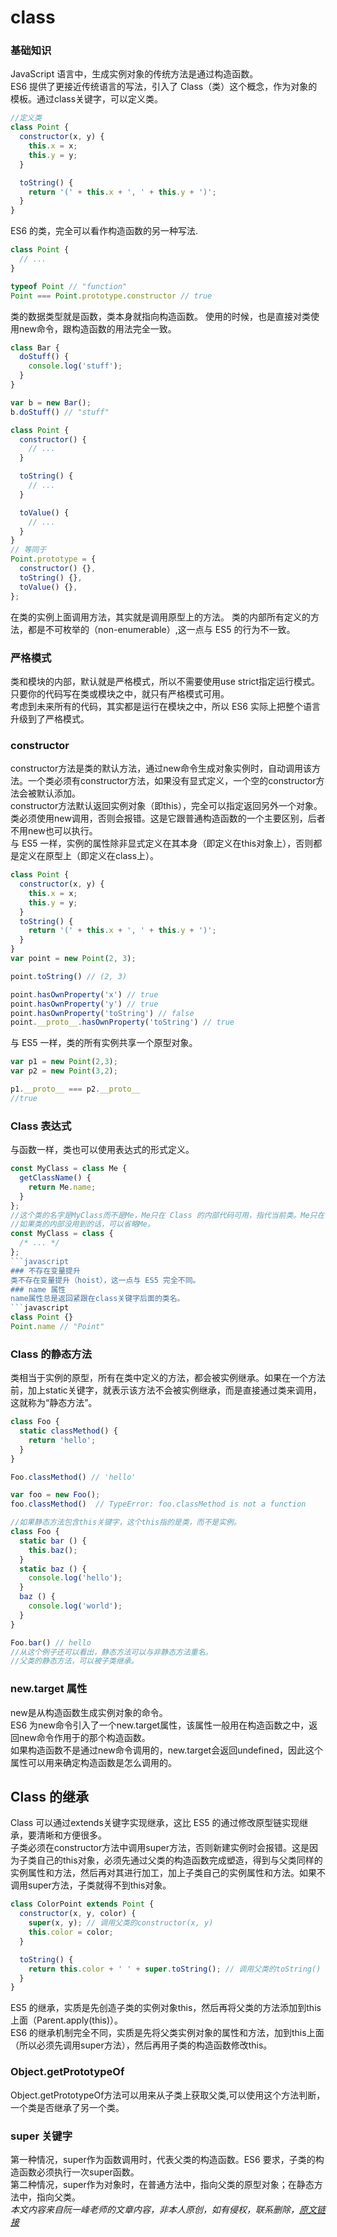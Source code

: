 # class
### 基础知识
JavaScript 语言中，生成实例对象的传统方法是通过构造函数。<br>
ES6 提供了更接近传统语言的写法，引入了 Class（类）这个概念，作为对象的模板。通过class关键字，可以定义类。
``` javascript
//定义类
class Point {
  constructor(x, y) {
    this.x = x;
    this.y = y;
  }

  toString() {
    return '(' + this.x + ', ' + this.y + ')';
  }
}
```
ES6 的类，完全可以看作构造函数的另一种写法.
```javascript
class Point {
  // ...
}

typeof Point // "function"
Point === Point.prototype.constructor // true
```
类的数据类型就是函数，类本身就指向构造函数。
使用的时候，也是直接对类使用new命令，跟构造函数的用法完全一致。
```javascript
class Bar {
  doStuff() {
    console.log('stuff');
  }
}

var b = new Bar();
b.doStuff() // "stuff"
```
```javascript
class Point {
  constructor() {
    // ...
  }

  toString() {
    // ...
  }

  toValue() {
    // ...
  }
}
// 等同于
Point.prototype = {
  constructor() {},
  toString() {},
  toValue() {},
};
```
在类的实例上面调用方法，其实就是调用原型上的方法。
类的内部所有定义的方法，都是不可枚举的（non-enumerable）,这一点与 ES5 的行为不一致。
### 严格模式
类和模块的内部，默认就是严格模式，所以不需要使用use strict指定运行模式。只要你的代码写在类或模块之中，就只有严格模式可用。<br>
考虑到未来所有的代码，其实都是运行在模块之中，所以 ES6 实际上把整个语言升级到了严格模式。
### constructor 
constructor方法是类的默认方法，通过new命令生成对象实例时，自动调用该方法。一个类必须有constructor方法，如果没有显式定义，一个空的constructor方法会被默认添加。<br>
constructor方法默认返回实例对象（即this），完全可以指定返回另外一个对象。<br>
类必须使用new调用，否则会报错。这是它跟普通构造函数的一个主要区别，后者不用new也可以执行。<br>
与 ES5 一样，实例的属性除非显式定义在其本身（即定义在this对象上），否则都是定义在原型上（即定义在class上）。
```javascript
class Point {
  constructor(x, y) {
    this.x = x;
    this.y = y;
  }
  toString() {
    return '(' + this.x + ', ' + this.y + ')';
  }
}
var point = new Point(2, 3);

point.toString() // (2, 3)

point.hasOwnProperty('x') // true
point.hasOwnProperty('y') // true
point.hasOwnProperty('toString') // false
point.__proto__.hasOwnProperty('toString') // true
```
与 ES5 一样，类的所有实例共享一个原型对象。
```javascript
var p1 = new Point(2,3);
var p2 = new Point(3,2);

p1.__proto__ === p2.__proto__
//true
```
### Class 表达式
与函数一样，类也可以使用表达式的形式定义。
```javascript
const MyClass = class Me {
  getClassName() {
    return Me.name;
  }
};
//这个类的名字是MyClass而不是Me，Me只在 Class 的内部代码可用，指代当前类。Me只在 Class 内部有定义。
//如果类的内部没用到的话，可以省略Me。
const MyClass = class { 
  /* ... */ 
};
```javascript
### 不存在变量提升
类不存在变量提升（hoist），这一点与 ES5 完全不同。
### name 属性
name属性总是返回紧跟在class关键字后面的类名。
```javascript
class Point {}
Point.name // "Point"
```
### Class 的静态方法
类相当于实例的原型，所有在类中定义的方法，都会被实例继承。如果在一个方法前，加上static关键字，就表示该方法不会被实例继承，而是直接通过类来调用，这就称为“静态方法”。<br>
```javascript
class Foo {
  static classMethod() {
    return 'hello';
  }
}

Foo.classMethod() // 'hello'

var foo = new Foo();
foo.classMethod()  // TypeError: foo.classMethod is not a function

//如果静态方法包含this关键字，这个this指的是类，而不是实例。
class Foo {
  static bar () {
    this.baz();
  }
  static baz () {
    console.log('hello');
  }
  baz () {
    console.log('world');
  }
}

Foo.bar() // hello
//从这个例子还可以看出，静态方法可以与非静态方法重名。
//父类的静态方法，可以被子类继承。
```
### new.target 属性
new是从构造函数生成实例对象的命令。<br>
ES6 为new命令引入了一个new.target属性，该属性一般用在构造函数之中，返回new命令作用于的那个构造函数。<br>
如果构造函数不是通过new命令调用的，new.target会返回undefined，因此这个属性可以用来确定构造函数是怎么调用的。
## Class 的继承
Class 可以通过extends关键字实现继承，这比 ES5 的通过修改原型链实现继承，要清晰和方便很多。<br>
子类必须在constructor方法中调用super方法，否则新建实例时会报错。这是因为子类自己的this对象，必须先通过父类的构造函数完成塑造，得到与父类同样的实例属性和方法，然后再对其进行加工，加上子类自己的实例属性和方法。如果不调用super方法，子类就得不到this对象。
```javascript
class ColorPoint extends Point {
  constructor(x, y, color) {
    super(x, y); // 调用父类的constructor(x, y)
    this.color = color;
  }

  toString() {
    return this.color + ' ' + super.toString(); // 调用父类的toString()
  }
}
```
ES5 的继承，实质是先创造子类的实例对象this，然后再将父类的方法添加到this上面（Parent.apply(this)）。<br>
ES6 的继承机制完全不同，实质是先将父类实例对象的属性和方法，加到this上面（所以必须先调用super方法），然后再用子类的构造函数修改this。
### Object.getPrototypeOf
Object.getPrototypeOf方法可以用来从子类上获取父类,可以使用这个方法判断，一个类是否继承了另一个类。
### super 关键字
第一种情况，super作为函数调用时，代表父类的构造函数。ES6 要求，子类的构造函数必须执行一次super函数。<br>
第二种情况，super作为对象时，在普通方法中，指向父类的原型对象；在静态方法中，指向父类。<br>
*本文内容来自阮一峰老师的文章内容，非本人原创，如有侵权，联系删除，[原文链接](http://es6.ruanyifeng.com/#docs/class)*

